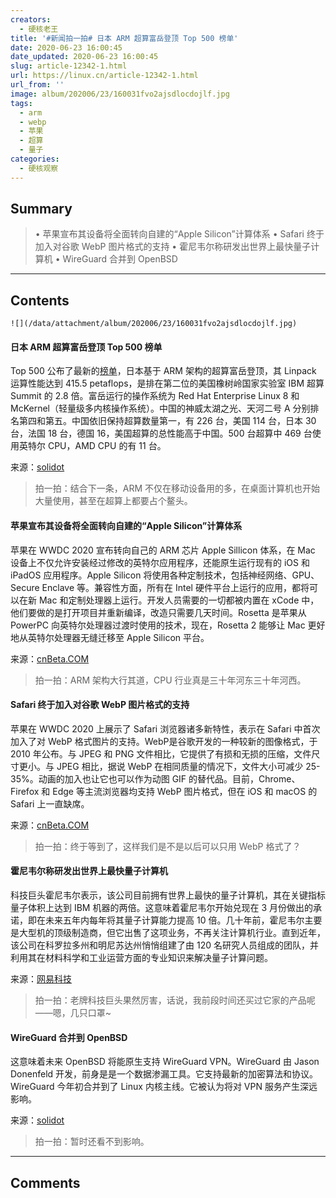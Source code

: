 ```yaml
---
creators:
  - 硬核老王
title: '#新闻拍一拍# 日本 ARM 超算富岳登顶 Top 500 榜单'
date: 2020-06-23 16:00:45
date_updated: 2020-06-23 16:00:45
slug: article-12342-1.html
url: https://linux.cn/article-12342-1.html
url_from: ''
image: album/202006/23/160031fvo2ajsdlocdojlf.jpg
tags:
  - arm
  - webp
  - 苹果
  - 超算
  - 量子
categories:
  - 硬核观察
---
```


## Summary

> • 苹果宣布其设备将全面转向自建的“Apple Silicon”计算体系 • Safari 终于加入对谷歌 WebP 图片格式的支持 • 霍尼韦尔称研发出世界上最快量子计算机 • WireGuard 合并到 OpenBSD

***

<!-- more -->

## Contents

`![](/data/attachment/album/202006/23/160031fvo2ajsdlocdojlf.jpg)`

#### 日本 ARM 超算富岳登顶 Top 500 榜单

Top 500 公布了最新的[榜单](https://www.top500.org/news/japan-captures-top500-crown-arm-powered-supercomputer/)，日本基于 ARM 架构的超算富岳登顶，其 Linpack 运算性能达到 415.5 petaflops，是排在第二位的美国橡树岭国家实验室 IBM 超算 Summit 的 2.8 倍。富岳运行的操作系统为 Red Hat Enterprise Linux 8 和 McKernel（轻量级多内核操作系统）。中国的神威太湖之光、天河二号 A 分别排名第四和第五。中国依旧保持超算数量第一，有 226 台，美国 114 台，日本 30 台，法国 18 台，德国 16，美国超算的总性能高于中国。500 台超算中 469 台使用英特尔 CPU，AMD CPU 的有 11 台。

来源：[solidot](https://www.solidot.org/story?sid=64744)

> 
> 拍一拍：结合下一条，ARM 不仅在移动设备用的多，在桌面计算机也开始大量使用，甚至在超算上都要占个鳌头。
> 
> 
> 

#### 苹果宣布其设备将全面转向自建的“Apple Silicon”计算体系

苹果在 WWDC 2020 宣布转向自己的 ARM 芯片 Apple Sillicon 体系，在 Mac 设备上不仅允许安装经过修改的英特尔应用程序，还能原生运行现有的 iOS 和 iPadOS 应用程序。Apple Silicon 将使用各种定制技术，包括神经网络、GPU、Secure Enclave 等。兼容性方面，所有在 Intel 硬件平台上运行的应用，都将可以在新 Mac 和定制处理器上运行。开发人员需要的一切都被内置在 xCode 中，他们要做的是打开项目并重新编译，改造只需要几天时间。Rosetta 是苹果从 PowerPC 向英特尔处理器过渡时使用的技术，现在，Rosetta 2 能够让 Mac 更好地从英特尔处理器无缝迁移至 Apple Silicon 平台。

来源：[cnBeta.COM](https://www.cnbeta.com/articles/tech/994279.htm)

> 
> 拍一拍：ARM 架构大行其道，CPU 行业真是三十年河东三十年河西。
> 
> 
> 

#### Safari 终于加入对谷歌 WebP 图片格式的支持

苹果在 WWDC 2020 上展示了 Safari 浏览器诸多新特性，表示在 Safari 中首次加入了对 WebP 格式图片的支持。WebP是谷歌开发的一种较新的图像格式，于 2010 年公布。与 JPEG 和 PNG 文件相比，它提供了有损和无损的压缩，文件尺寸更小。与 JPEG 相比，据说 WebP 在相同质量的情况下，文件大小可减少 25-35%。动画的加入也让它也可以作为动图 GIF 的替代品。目前，Chrome、Firefox 和 Edge 等主流浏览器均支持 WebP 图片格式，但在 iOS 和 macOS 的 Safari 上一直缺席。

来源：[cnBeta.COM](https://www.cnbeta.com/articles/tech/994527.htm)

> 
> 拍一拍：终于等到了，这样我们是不是以后可以只用 WebP 格式了？
> 
> 
> 

#### 霍尼韦尔称研发出世界上最快量子计算机

科技巨头霍尼韦尔表示，该公司目前拥有世界上最快的量子计算机，其在关键指标量子体积上达到 IBM 机器的两倍。这意味着霍尼韦尔开始兑现在 3 月份做出的承诺，即在未来五年内每年将其量子计算能力提高 10 倍。几十年前，霍尼韦尔主要是大型机的顶级制造商，但它出售了这项业务，不再关注计算机行业。直到近年，该公司在科罗拉多州和明尼苏达州悄悄组建了由 120 名研究人员组成的团队，并利用其在材料科学和工业运营方面的专业知识来解决量子计算问题。

来源：[网易科技](https://www.cnbeta.com/articles/science/994433.htm)

> 
> 拍一拍：老牌科技巨头果然厉害，话说，我前段时间还买过它家的产品呢——嗯，几只口罩~
> 
> 
> 

#### WireGuard 合并到 OpenBSD

这意味着未来 OpenBSD 将能原生支持 WireGuard VPN。WireGuard 由 Jason Donenfeld 开发，前身是是一个数据渗漏工具。它支持最新的加密算法和协议。WireGuard 今年初合并到了 Linux 内核主线。它被认为将对 VPN 服务产生深远影响。

来源：[solidot](https://www.solidot.org/story?sid=64733)

> 
> 拍一拍：暂时还看不到影响。
> 
> 
>

***

## Comments
